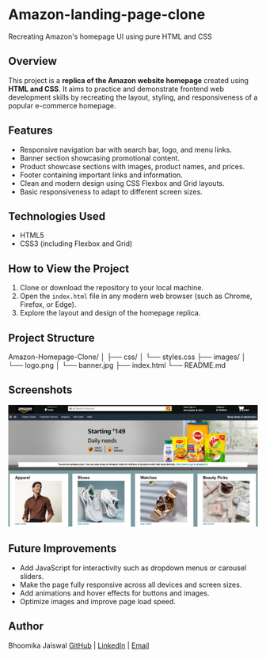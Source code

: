 # Amazon-landing-page-clone
Recreating Amazon's homepage UI using pure HTML and CSS


## Overview
This project is a **replica of the Amazon website homepage** created using **HTML and CSS**. It aims to practice and demonstrate frontend web development skills by recreating the layout, styling, and responsiveness of a popular e-commerce homepage.

## Features
- Responsive navigation bar with search bar, logo, and menu links.
- Banner section showcasing promotional content.
- Product showcase sections with images, product names, and prices.
- Footer containing important links and information.
- Clean and modern design using CSS Flexbox and Grid layouts.
- Basic responsiveness to adapt to different screen sizes.

## Technologies Used
- HTML5  
- CSS3 (including Flexbox and Grid)  

## How to View the Project
1. Clone or download the repository to your local machine.  
2. Open the `index.html` file in any modern web browser (such as Chrome, Firefox, or Edge).  
3. Explore the layout and design of the homepage replica.

## Project Structure
Amazon-Homepage-Clone/
│
├── css/
│ └── styles.css 
├── images/ 
│ └── logo.png
│ └── banner.jpg
├── index.html 
└── README.md 


## Screenshots
![Homepage Screenshot](images/homepage_screenshot.png)

## Future Improvements
- Add JavaScript for interactivity such as dropdown menus or carousel sliders.  
- Make the page fully responsive across all devices and screen sizes.  
- Add animations and hover effects for buttons and images.  
- Optimize images and improve page load speed.

## Author
Bhoomika Jaiswal
[GitHub](https://github.com/Bhoomikajais) | [LinkedIn](https://www.linkedin.com/in/bhoomika-jaiswal/) | [Email](bhoomikajaiswal0611@gmail.com)
